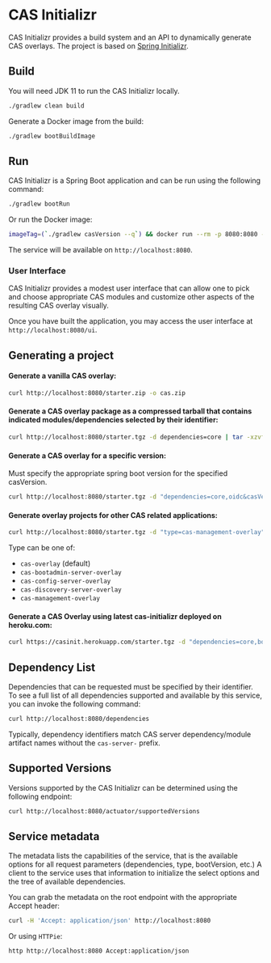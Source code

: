 # CAS Initializr

CAS Initializr provides a build system and an API to dynamically generate 
CAS overlays. The project is based on [Spring Initializr](https://github.com/spring-io/initializr).

## Build

You will need JDK 11 to run the CAS Initializr locally.

```bash
./gradlew clean build
```                  

Generate a Docker image from the build:

```bash
./gradlew bootBuildImage
```

## Run

CAS Initializr is a Spring Boot application and can be run using the following command:

```bash
./gradlew bootRun
```

Or run the Docker image:

```bash  
imageTag=(`./gradlew casVersion --q`) && docker run --rm -p 8080:8080 -t apereo/cas-initializr:$imageTag 
```

The service will be available on `http://localhost:8080`.
  
### User Interface

CAS Initializr provides a modest user interface that can allow one to pick and choose appropriate CAS modules and
customize other aspects of the resulting CAS overlay visually. 
  
Once you have built the application, you may access the user interface at `http://localhost:8080/ui`.

## Generating a project

#### Generate a vanilla CAS overlay:

```bash
curl http://localhost:8080/starter.zip -o cas.zip
```

#### Generate a CAS overlay package as a compressed tarball that contains indicated modules/dependencies selected by their identifier:

```bash
curl http://localhost:8080/starter.tgz -d dependencies=core | tar -xzvf -
```

#### Generate a CAS overlay for a specific version:

Must specify the appropriate spring boot version for the specified casVersion.

```bash
curl http://localhost:8080/starter.tgz -d "dependencies=core,oidc&casVersion=6.3.3&bootVersion=2.3.7.RELEASE" | tar  -xzvf -
```

#### Generate overlay projects for other CAS related applications:

```bash
curl http://localhost:8080/starter.tgz -d "type=cas-management-overlay" | tar  -xzvf -
```
Type can be one of:
  - `cas-overlay` (default)
  - `cas-bootadmin-server-overlay` 
  - `cas-config-server-overlay`
  - `cas-discovery-server-overlay`
  - `cas-management-overlay`

#### Generate a CAS Overlay using latest cas-initializr deployed on heroku.com:
```bash
curl https://casinit.herokuapp.com/starter.tgz -d "dependencies=core,bootadmin,metrics,gitsvc,jsonsvc,redis" | tar  -xzvf -
```

## Dependency List

Dependencies that can be requested must be specified by their identifier. To see a full list of
all dependencies supported and available by this service, you can invoke the following command:

```bash
curl http://localhost:8080/dependencies
```

Typically, dependency identifiers match CAS server 
dependency/module artifact names without the `cas-server-` prefix.

## Supported Versions
        
Versions supported by the CAS Initializr can be determined using the following endpoint: 

```bash
curl http://localhost:8080/actuator/supportedVersions
``` 

## Service metadata

The metadata lists the capabilities of the service, 
that is the available options for all request parameters 
(dependencies, type, bootVersion, etc.) A client to the service 
uses that information to initialize the select options and the tree of available dependencies.

You can grab the metadata on the root endpoint with the appropriate Accept header:

```bash
curl -H 'Accept: application/json' http://localhost:8080
```     

Or using `HTTPie`:

```bash
http http://localhost:8080 Accept:application/json
```
